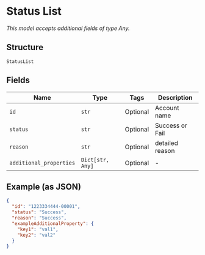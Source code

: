 
# Status List

*This model accepts additional fields of type Any.*

## Structure

`StatusList`

## Fields

| Name | Type | Tags | Description |
|  --- | --- | --- | --- |
| `id` | `str` | Optional | Account name |
| `status` | `str` | Optional | Success or Fail |
| `reason` | `str` | Optional | detailed reason |
| `additional_properties` | `Dict[str, Any]` | Optional | - |

## Example (as JSON)

```json
{
  "id": "1223334444-00001",
  "status": "Success",
  "reason": "Success",
  "exampleAdditionalProperty": {
    "key1": "val1",
    "key2": "val2"
  }
}
```

